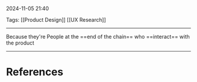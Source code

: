 2024-11-05 21:40

Tags: [[Product Design]] [[UX Research]]

---

Because they're People at the ==end of the chain== who ==interact== with the product

---
# References